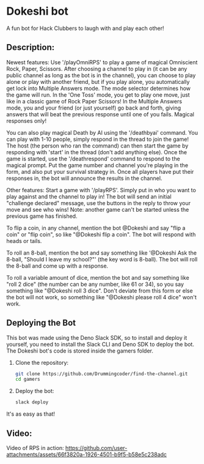 # Dokeshi bot

A fun bot for Hack Clubbers to laugh with and play each other!
## Description: 
Newest features: 
Use '/playOmniRPS' to play a game of magical Omniscient Rock, Paper, Scissors. After choosing a channel to play in (it can be any public channel as long as the bot is in the channel), you can choose to play alone or play with another friend, but if you play alone, you automatically get lock into Multiple Answers mode. The mode selector determines how the game will run. In the 'One Toss' mode, you get to play one move, just like in a classic game of Rock Paper Scissors! In the Multiple Answers mode, you and your friend (or just yourself) go back and forth, giving answers that will beat the previous response until one of you fails. Magical responses only!

You can also play magical Death by AI using the '/deathbyai' command. You can play with 1-10 people, simply respond in the thread to join the game! The host (the person who ran the command) can then start the game by responding with 'start' in the thread (don't add anything else). Once the game is started, use the '/deathrespond' command to respond to the magical prompt. Put the game number and channel you're playing in the form, and also put your survival strategy in. Once all players have put their responses in, the bot will announce the results in the channel.

Other features: 
Start a game with '/playRPS'. Simply put in who you want to play against and the channel to play in! The bot will send an initial "challenge declared" message, use the buttons in the reply to throw your move and see who wins! Note: another game can't be started unless the previous game has finished.

To flip a coin, in any channel, mention the bot @Dokeshi and say "flip a coin" or "flip coin", so like "@Dokeshi flip a coin". The bot will respond with heads or tails.

To roll an 8-ball, mention the bot and say something like '@Dokeshi Ask the 8-ball, "Should I leave my school?"' (the key word is 8-ball). The bot will roll the 8-ball and come up with a response.

To roll a variable amount of dice, mention the bot and say something like "roll 2 dice" (the number can be any number, like 61 or 34), so you say something like "@Dokeshi roll 3 dice". Don't deviate from this form or else the bot will not work, so something like "@Dokeshi please roll 4 dice" won't work.

## Deploying the Bot
This bot was made using the Deno Slack SDK, so to install and deploy it yourself,
you need to install the Slack CLI and Deno SDK to deploy the bot.
The Dokeshi bot's code is stored inside the gamers folder.

1. Clone the repository:
    ```bash
    git clone https://github.com/Drummingcoder/find-the-channel.git
    cd gamers
    ```
2. Deploy the bot:
    ```bash
    slack deploy
    ```

It's as easy as that!

## Video:
Video of RPS in action:
https://github.com/user-attachments/assets/66f3820a-1926-4501-b9f5-b58e5c238adc